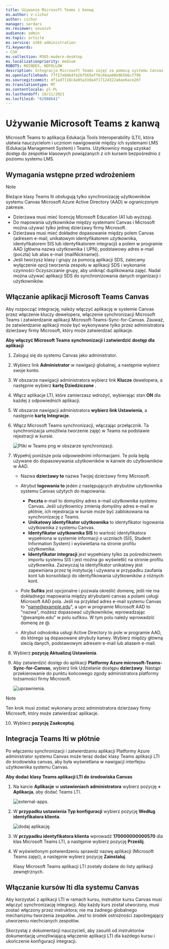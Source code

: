 ```yaml
---
title: Używanie Microsoft Teams z kanwą
ms.author: v-cichur
author: cichur
manager: serdars
ms.reviewer: sovaish
audience: admin
ms.topic: article
ms.service: o365-administration
f1.keywords:
- CSH
ms.collection: M365-modern-desktop
ms.localizationpriority: medium
ROBOTS: NOINDEX, NOFOLLOW
description: Integracja Microsoft Teams zajęć za pomocą systemu Canvas
ms.openlocfilehash: 77f17e8d64fe2bf565eff6c66aa00e9b566cf796
ms.sourcegitcommit: df1ad7118c4a95a310a4f17124322a6ae6ace26f
ms.translationtype: MT
ms.contentlocale: pl-PL
ms.lasthandoff: 10/11/2021
ms.locfileid: "62988641"
---
```

# <a name="use-microsoft-teams-classes-with-canvas"></a>Używanie Microsoft Teams z kanwą

Microsoft Teams to aplikacja Edukacja Tools Interoperability (LTI), która ułatwia nauczycielom i uczniom nawigowanie między ich systemami LMS (Edukacja Management System) i Teams. Użytkownicy mogą uzyskać dostęp do zespołów klasowych powiązanych z ich kursem bezpośrednio z poziomu systemu LMS.

## <a name="prerequisites-before-deployment"></a>Wymagania wstępne przed wdrożeniem

> [!NOTE]
> Bieżące klasy Teams lti obsługują tylko synchronizację użytkowników systemu Canvas Microsoft Azure Active Directory (AAD) w ograniczonym zakresie. 
> - Dzierżawa musi mieć licencję Microsoft Education (A1 lub wyższą).
> - Do mapowania użytkowników między systemami Canvas i Microsoft można używać tylko jednej dzierżawy firmy Microsoft.
> - Dzierżawa musi mieć dokładne dopasowanie między polem Canvas (adresem e-mail, unikatowym identyfikatorem użytkownika, identyfikatorem SIS lub identyfikatorem integracji) a polem w programie AAD (główna nazwa użytkownika ( UPN), podstawowy adres e-mail (poczta) lub alias e-mail (mailNickname)).
> - Jeśli tworzysz klasy i grupy za pomocą aplikacji SDS, zalecamy wyłączenie opcji tworzenia zespołu w aplikacji SDS i wykonanie czynności Oczyszczanie grupy, aby uniknąć duplikowania zajęć.[](/schooldatasync/group-cleanup) Nadal można używać aplikacji SDS do synchronizowania danych organizacji i użytkowników.


## <a name="enable-the-microsoft-teams-app-in-canvas"></a>Włączanie aplikacji Microsoft Teams Canvas
Aby rozpocząć integrację, należy włączyć aplikację w systemie Canvas przez włączenie kluczy dewelopera, włączenie synchronizacji Microsoft Teams i zatwierdzanie aplikacji Microsoft-Teams-Sync-for-Canvas. Zauważ, że zatwierdzanie aplikacji może być wykonywane tylko przez administratora dzierżawy firmy Microsoft, który może zatwierdzać aplikacje.

**Aby włączyć Microsoft Teams synchronizacji i zatwierdzić dostęp dla aplikacji**

1. Zaloguj się do systemu Canvas jako administrator.

2. Wybierz link **Administrator** w nawigacji globalnej, a następnie wybierz swoje konto.
3. W obszarze nawigacji administratora wybierz link **Klucze** dewelopera, a następnie wybierz **kartę Dziedziczone** .
4. Włącz aplikacje LTI, które zamierzasz wdrożyć, wybierając stan **ON** dla każdej z odpowiednich aplikacji.

5. W obszarze nawigacji administratora **wybierz link Ustawienia**, a następnie **kartę Integracje**.

6. Włącz Microsoft Teams synchronizacji, włączając przełącznik. Ta synchronizacja umożliwia tworzenie zajęć w Teams na podstawie rejestracji w kursie.
   
   ![Pliki w Teams png w obszarze synchronizacji.](https://user-images.githubusercontent.com/87142492/128225881-abdfc52d-dc9e-48ad-aec5-f6617c6436f3.png)

7. Wypełnij poniższe pola odpowiednimi informacjami. Te pola będą używane do dopasowywania użytkowników w kanwie do użytkowników w AAD. 
   * Nazwa **dzierżawy to** nazwa Twojej dzierżawy firmy Microsoft.
   * Atrybut **logowania to** jeden z następujących atrybutów użytkownika systemu Canvas użytych do mapowania:
      * **Poczta** e-mail to domyślny adres e-mail użytkownika systemu Canvas. Jeśli użytkownicy zmienią domyślny adres e-mail w płótnie, ich rejestracja w kursie może być zablokowana na synchronizację z Teams.
      * **Unikatowy identyfikator użytkownika** to identyfikator logowania użytkownika z systemu Canvas.
      * **Identyfikator użytkownika SIS** to wartość identyfikatora wypełniona w systemie informacji o uczniach (SIS, Student Information System) i wyświetlana na stronie profilu użytkownika.
      * **Identyfikator integracji** jest wypełniany tylko za pośrednictwem importu systemu SIS i jest można go wyświetlić na stronie profilu użytkownika. Zazwyczaj ta identyfikator unikatowy jest zapewniana przez tę instytucję i używana w przypadku zaufania kont lub konsolidacji do identyfikowania użytkowników z różnych kont.

   * Pole **Sufiks** jest opcjonalne i pozwala określić domenę, jeśli nie ma dokładnego mapowania między atrybutami canvas a polami usługi Microsoft AAD pola. Jeśli na przykład adres e-mail systemu Canvas to "name@example.edu", a upn w programie Microsoft AAD to "nazwa", możesz dopasować użytkowników, wprowadzając "@example.edu" w polu sufiksu. W tym polu należy wprowadzić domenę ze @.
   * Atrybut odnośnika usługi Active Directory to pole w programie AAD, do którego są dopasowane atrybuty kanwy. Wybierz między główną siecią danych, podstawowym adresem e-mail lub aliasem e-mail.

8. Wybierz **pozycję Aktualizuj Ustawienia**.

9. Aby zatwierdzić dostęp do aplikacji **Platformy Azure microsoft-Teams-Sync-for-Canvas**, wybierz link Udzielanie dostępu **dzierżawy**. Nastąpi przekierowanie do punktu końcowego zgody administratora platformy tożsamości firmy Microsoft.

   ![uprawnienia.](media/permissions.png)
> [!NOTE] 
> Ten krok musi zostać wykonany przez administratora dzierżawy firmy Microsoft, który może zatwierdzać aplikacje.

10. Wybierz **pozycję Zaakceptuj**.

## <a name="integrate-teams-classes-lti-in-canvas"></a>Integracja Teams lti w płótnie

Po włączeniu synchronizacji i zatwierdzaniu aplikacji Platformy Azure administrator systemu Canvas może teraz dodać klasy Teams aplikacji LTI do środowiska canvas, aby była wyświetlana w nawigacji interfejsu użytkownika systemu Canvas.

**Aby dodać klasy Teams aplikacji LTI do środowiska Canvas**

1. Na karcie **Aplikacje** w **ustawieniach administratora** wybierz pozycję **+ Aplikacja**, aby dodać Teams LTI.

   ![external-apps.](media/external-apps.png)

3. W **przypadku ustawienia Typ konfiguracji** wybierz pozycję **Według identyfikatora klienta**.

   ![dodaj aplikację.](media/add-app.png)

4. W **przypadku identyfikatora klienta** wprowadź **170000000000570** dla klas Microsoft Teams LTI, a następnie wybierz pozycję **Prześlij**.

5. W wyświetlonym potwierdzeniu sprawdź nazwę aplikacji (Microsoft Teams zajęć), a następnie wybierz pozycję **Zainstaluj**.

   Klasy Microsoft Teams aplikacji LTI zostały dodane do listy aplikacji zewnętrznych.
   
## <a name="enabling-the-lti-app-for-canvas-courses"></a>Włączanie kursów lti dla systemu Canvas

Aby korzystać z aplikacji LTI w ramach kursu, instruktor kursu Canvas musi włączyć synchronizację integracji. Aby każdy kurs został utworzony, musi zostać włączony przez instruktora; nie ma żadnego globalnego mechanizmu tworzenia zespołów. Jest to środek ostrożności zapobiegający utworzeniu niechcianych zespołów.

Skorzystaj z dokumentacji nauczycieli[](https://support.microsoft.com/topic/use-microsoft-teams-classes-in-your-lms-preview-ac6a1e34-32f7-45e6-b83e-094185a1e78a#ID0EBD=Instructure_Canvas), aby zasuńli od instruktorów dokumentację umożliwiającą włączenie aplikacji LTI dla każdego kursu i ukończenie konfiguracji integracji.
